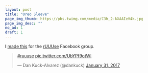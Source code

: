 ```yaml
---
layout: post
title: "Oreo Sleeve"
page_img_thumb: https://pbs.twimg.com/media/C3h_2-kXAAIeV4k.jpg
page_img_desc: ""
no_ad: 1
draft: 1
---
```


I <a href="https://www.facebook.com/photo.php?fbid=10209874547994622&set=gm.1315512121845992&type=3&theater">made this</a> for the <a href="https://www.facebook.com/groups/1144470838950122/">rUUUse</a> Facebook group. 

<blockquote class="twitter-tweet" data-lang="en"><p lang="und" dir="ltr"><a href="https://twitter.com/hashtag/ruuuse?src=hash">#ruuuse</a> <a href="https://t.co/UbYPf9otWI">pic.twitter.com/UbYPf9otWI</a></p>&mdash; Dan Kuck-Alvarez (@dankuck) <a href="https://twitter.com/dankuck/status/826551160500842498">January 31, 2017</a></blockquote>
<script async src="//platform.twitter.com/widgets.js" charset="utf-8"></script>